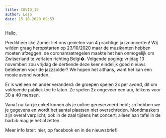 ```yaml
---
title: COVID_19
author: Lejo
date: 15-10-2020 09:53
---
```


Hallo,

Predikheerlijke Zomer liet ons genieten van 4 prachtige jazzconcerten! Wij wilden graag heropstarten op 23/10/2020 maar de muzikanten hebben moeten afzeggen: de coronamaatregelen maakte het hen onmogelijk om Zwitserland te verlaten richting Belgi�.
Volgende poging: vrijdag 13 november: zou vrijdag de dertiende deze keer eindelijk goed nieuws betekenen voor de jazzzolder? We hopen het althans, want het kan een mooie avond worden.

Er is wel een en ander veranderd: de groepen spelen 2x per avond, dit om voldoende publiek toe te laten.
Ze spelen 2x ongeveer een uur, telkens voor 30 a 40 mensen.

Vanaf nu kan je enkel komen als je online gereserveerd hebt; zo hebben we je gegevens en wordt het aantal plaatsen niet overschreden.
Mondmaskers zijn overal verplicht, ook in de zaal tijdens het concert; alleen aan tafel in de barbib mag je het afzetten.

Meer info later: hier, op facebook en in de nieuwsbrief!
